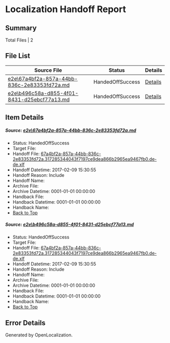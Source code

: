 # <a name='report-top'></a> Localization Handoff Report

## Summary
 Total Files | 2

## File List
 Source File | Status | Details 
 ----------- | ------ | ------- 
 [e2e\67a4bf2a-857a-44bb-836c-2e83353fd72a.md](https://github.com/OpenLocalizationTestOrg/ol-test0/blob/20a43aed8421af8b3638e8b6eb76151b56a5558a/e2e/67a4bf2a-857a-44bb-836c-2e83353fd72a.md) | HandedOffSuccess | [Details](#804f9ce3f366c9d02eac9ea556c2e274e17347522)
 [e2e\b496c58a-d855-4f01-8431-d25ebcf77a13.md](https://github.com/OpenLocalizationTestOrg/ol-test0/blob/20a43aed8421af8b3638e8b6eb76151b56a5558a/e2e/b496c58a-d855-4f01-8431-d25ebcf77a13.md) | HandedOffSuccess | [Details](#804f9ce3f366c9d02eac9ea556c2e274e17347523)

## Item Details
##### <a name='804f9ce3f366c9d02eac9ea556c2e274e17347522'></a> Source: [e2e\67a4bf2a-857a-44bb-836c-2e83353fd72a.md](https://github.com/OpenLocalizationTestOrg/ol-test0/blob/20a43aed8421af8b3638e8b6eb76151b56a5558a/e2e/67a4bf2a-857a-44bb-836c-2e83353fd72a.md)
* Status: HandedOffSuccess
* Target File: 
* Handoff File: [67a4bf2a-857a-44bb-836c-2e83353fd72a.317285344043f7197ce9dea866b2965ea9467fb0.de-de.xlf](https://github.com/OpenLocalizationTestOrg/ol-test0-handoff/blob/190952fd9229a15ba2403c89df3dbd64ed1fd893/ol-handoff/OpenLocalizationTestOrg/ol-test0-dede/shujia/ht/67a4bf2a-857a-44bb-836c-2e83353fd72a.317285344043f7197ce9dea866b2965ea9467fb0.de-de.xlf)
* Handoff Datetime: 2017-02-09 15:30:55
* Handoff Reason: Include
* Handoff Name: 
* Archive File: 
* Archive Datetime: 0001-01-01 00:00:00
* Handback File: 
* Handback Datetime: 0001-01-01 00:00:00
* Handback Name: 
* [Back to Top](#report-top)

##### <a name='804f9ce3f366c9d02eac9ea556c2e274e17347523'></a> Source: [e2e\b496c58a-d855-4f01-8431-d25ebcf77a13.md](https://github.com/OpenLocalizationTestOrg/ol-test0/blob/20a43aed8421af8b3638e8b6eb76151b56a5558a/e2e/b496c58a-d855-4f01-8431-d25ebcf77a13.md)
* Status: HandedOffSuccess
* Target File: 
* Handoff File: [67a4bf2a-857a-44bb-836c-2e83353fd72a.317285344043f7197ce9dea866b2965ea9467fb0.de-de.xlf](https://github.com/OpenLocalizationTestOrg/ol-test0-handoff/blob/190952fd9229a15ba2403c89df3dbd64ed1fd893/ol-handoff/OpenLocalizationTestOrg/ol-test0-dede/shujia/ht/67a4bf2a-857a-44bb-836c-2e83353fd72a.317285344043f7197ce9dea866b2965ea9467fb0.de-de.xlf)
* Handoff Datetime: 2017-02-09 15:30:55
* Handoff Reason: Include
* Handoff Name: 
* Archive File: 
* Archive Datetime: 0001-01-01 00:00:00
* Handback File: 
* Handback Datetime: 0001-01-01 00:00:00
* Handback Name: 
* [Back to Top](#report-top)


## Error Details

Generated by OpenLocalization.
